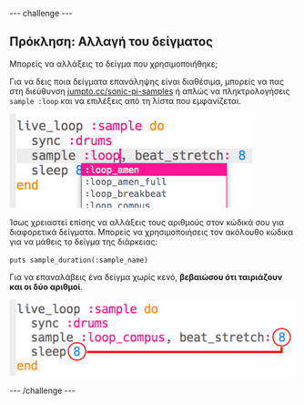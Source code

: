--- challenge ---

## Πρόκληση: Αλλαγή του δείγματος

Μπορείς να αλλάξεις το δείγμα που χρησιμοποιήθηκε;

Για να δεις ποια δείγματα επανάληψης είναι διαθέσιμα, μπορείς να πας στη διεύθυνση [jumpto.cc/sonic-pi-samples](http://jumpto.cc/sonic-pi-samples) ή απλώς να πληκτρολογήσεις `sample :loop` και να επιλέξεις από τη λίστα που εμφανίζεται.

![στιγμιότυπο οθόνης](images/dj-sample-choose.png)

Ίσως χρειαστεί επίσης να αλλάξεις τους αριθμούς στον κώδικά σου για διαφορετικά δείγματα. Μπορείς να χρησιμοποιήσεις τον ακόλουθο κώδικα για να μάθεις το δείγμα της διάρκειας:

`puts sample_duration(:sample_name)`

Για να επαναλάβεις ένα δείγμα χωρίς κενό, **βεβαιώσου ότι ταιριάζουν και οι δύο αριθμοί**.

![στιγμιότυπο οθόνης](images/dj-sample-numbers.png)

--- /challenge ---